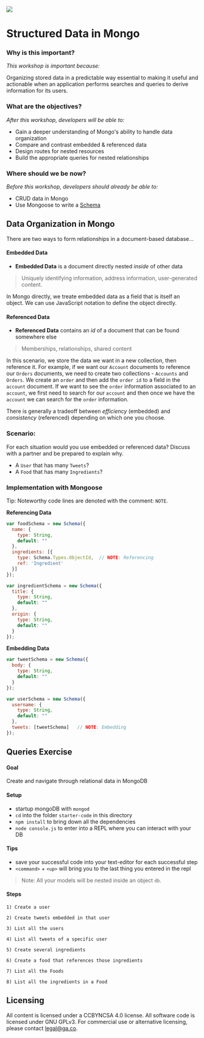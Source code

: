 <!--
Creator: Ilias Tsangaris
Market: SF
-->

![](https://ga-dash.s3.amazonaws.com/production/assets/logo-9f88ae6c9c3871690e33280fcf557f33.png)

# Structured Data in Mongo

<!--Developers recommended that we teach this as a "work in progress"--that is, use embedded data where it makes sense, then use embedded data where it DOESN'T make sense, talk about why, and then introduce referenced data to "fix" it-->

### Why is this important?
<!-- framing the "why" in big-picture/real world examples -->
*This workshop is important because:*

Organizing stored data in a predictable way essential to making it useful and actionable when an application performs searches and queries to derive information for its users.

### What are the objectives?
<!-- specific/measurable goal for students to achieve -->
*After this workshop, developers will be able to:*

* Gain a deeper understanding of Mongo's ability to handle data organization
* Compare and contrast embedded & referenced data
* Design routes for nested resources
* Build the appropriate queries for nested relationships

### Where should we be now?
<!-- call out the skills that are prerequisites -->
*Before this workshop, developers should already be able to:*

* CRUD data in Mongo
* Use Mongoose to write a [Schema](http://mongoosejs.com/docs/guide.html)

## Data Organization in Mongo

There are two ways to form relationships in a document-based database...

#### Embedded Data

* **Embedded Data** is a document directly nested *inside* of other data

> Uniquely identifying information, address information, user-generated content.

In Mongo directly, we treate embedded data as a field that is itself an object. We can use JavaScript notation to define the object directly.

#### Referenced Data

* **Referenced Data** contains an *id* of a document that can be found somewhere else

> Memberships, relationships, shared content

In this scenario, we store the data we want in a new collection, then reference it. For example, if we want our `Account` documents to reference our
`Orders` documents, we need to create two collections - `Accounts` and `Orders`. We create an `order` and then add the `order id` to a field in the `account` document.
If we want to see the `order` information associated to an `account`, we first need to search for our `account` and then once we have the `account`
we can search for the `order` information.



There is generally a tradeoff between *efficiency* (embedded) and *consistency* (referenced) depending on which one you choose.

### Scenario: 

For each situation would you use embedded or referenced data? Discuss with a partner and be prepared to explain why.

* A `User` that has many `Tweets`?
* A `Food` that has many `Ingredients`?


### Implementation with Mongoose

Tip: Noteworthy code lines are denoted with the comment: `NOTE`.

**Referencing Data**

```javascript
var foodSchema = new Schema({
  name: {
    type: String,
    default: ""
  },
  ingredients: [{
    type: Schema.Types.ObjectId,  // NOTE: Referencing
    ref: 'Ingredient'
  }]
});

var ingredientSchema = new Schema({
  title: {
    type: String,
    default: ""
  },
  origin: {
    type: String,
    default: ""
  }
});
```

**Embedding Data**

```javascript
var tweetSchema = new Schema({
  body: {
    type: String,
    default: ""
  }
});

var userSchema = new Schema({
  username: {
    type: String,
    default: ""
  },
  tweets: [tweetSchema]	  // NOTE: Embedding
});
```

## Queries Exercise

#### Goal

Create and navigate through relational data in MongoDB

#### Setup
* startup mongoDB with `mongod`
* `cd` into the folder `starter-code` in this directory
* `npm install` to bring down all the dependencies
* `node console.js` to enter into a REPL where you can interact with your DB

#### Tips
* save your successful code into your text-editor for each successful step
* `<command>` + `<up>` will bring you to the last thing you entered in the repl 

> Note: All your models will be nested inside an object `db`.

#### Steps

	1) Create a user
	
	2) Create tweets embedded in that user
	
	3) List all the users
	
	4) List all tweets of a specific user
	
	5) Create several ingredients
	
	6) Create a food that references those ingredients
	
	7) List all the Foods
	
	8) List all the ingredients in a Food

## Licensing
All content is licensed under a CC­BY­NC­SA 4.0 license.
All software code is licensed under GNU GPLv3. For commercial use or alternative licensing, please contact legal@ga.co.
